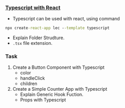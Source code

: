 ### [Typescript with React](https://www.typescriptlang.org/docs/handbook/react.html)

- Typescript can be used with react, using command

```cmd
npx create-react-app lec --template typescript
```

- Explain Folder Strudture.
- `.tsx` file extension.

### Task

1. Create a Button Component with Typescript
   - color
   - handleClick
   - children
2. Create a Simple Counter App with Typescript
   - Explain Generic Hook Fuction.
   - Props with Typescript

